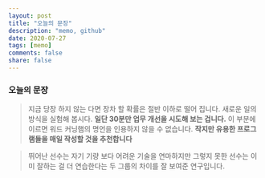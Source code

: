 ```yaml
---
layout: post
title: "오늘의 문장"
description: "memo, github"
date: 2020-07-27
tags: [memo]
comments: false
share: false
---
```

### 오늘의 문장

> 지금 당장 하지 않는 다면 장차 할 확률은 절반 이하로 떨어 집니다. 새로운 일의 방식을 실험해 봅시다. __일단 30분만 업무 개선을 시도해 보는 겁니다.__ 이 부분에 이르면 워드 커닝햄의 명언을 인용하지 않을 수 없습니다. 
> __작지만 유용한 프로그램들을 매일 작성할 것을 추천합니다__
  
  
> 뛰어난 선수는 자기 기량 보다 어려운 기술을 연마하지만 그렇지 못한 선수는 이미 잘하는 걸 더 연습한다는 두 그룹의 차이를 잘 보여준 연구입니다.

  
  
